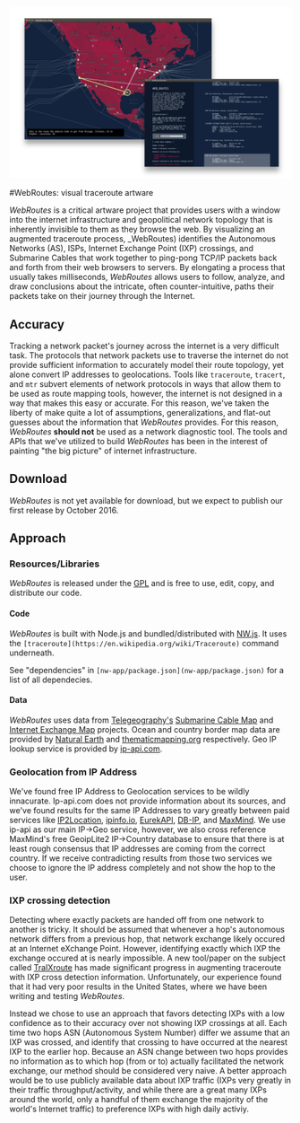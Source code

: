 
![WebRoutes Image](webroutes.png)

#WebRoutes: visual traceroute artware

_WebRoutes_ is a critical artware project that provides users with a window into the internet infrastructure 
and geopolitical network topology that is inherently invisible to them as they browse the web. By visualizing 
an augmented traceroute process, _WebRoutes) identifies the Autonomous Networks (AS), ISPs, Internet Exchange 
Point (IXP) crossings, and Submarine Cables that work together to ping-pong TCP/IP packets back and forth 
from their web browsers to servers. By elongating a process that usually takes milliseconds, _WebRoutes_ allows 
users to follow, analyze, and draw conclusions about the intricate, often counter-intuitive, paths their packets 
take on their journey through the Internet.

## Accuracy

Tracking a network packet's journey across the internet is a very difficult task. 
The protocols that network packets use to traverse the internet do not provide sufficient information 
to accurately model their route topology, yet alone convert IP addresses to geolocations. Tools 
like `traceroute`, `tracert`, and `mtr` subvert elements of network protocols in ways that allow them to 
be used as route mapping tools, however, the internet is not designed in a way that makes this easy or accurate. 
For this reason, we've taken the liberty of make quite a lot of assumptions, generalizations, and flat-out guesses
about the information that _WebRoutes_ provides. For this reason, _WebRoutes_ __should not__ be used as a network
diagnostic tool. The tools and APIs that we've utilized to build _WebRoutes_ has been in the interest of painting
"the big picture" of internet infrastructure.

## Download

_WebRoutes_ is not yet available for download, but we expect to publish our first release by October 2016.

## Approach

### Resources/Libraries

_WebRoutes_ is released under the [GPL](LICENSE) and is free to use, edit, copy, and distribute our code.

#### Code

_WebRoutes_ is built with Node.js and bundled/distributed with [NW.js](http://nwjs.io/). It uses the
`[traceroute](https://en.wikipedia.org/wiki/Traceroute)` command underneath. 

See "dependencies" in `[nw-app/package.json](nw-app/package.json)` for a list
of all dependecies.

#### Data

_WebRoutes_ uses data from [Telegeography's](https://www.telegeography.com/) 
[Submarine Cable Map](https://github.com/telegeography/www.submarinecablemap.com) and  
[Internet Exchange Map](https://github.com/telegeography/www.internetexchangemap.com)
projects. Ocean and country border map data are provided by [Natural Earth](http://www.naturalearthdata.com/downloads/10m-physical-vectors/10m-ocean/) and
 [thematicmapping.org](http://thematicmapping.org/downloads/world_borders.php) respectively. Geo IP lookup service is provided by [ip-api.com](http://ip-api.com).

### Geolocation from IP Address

We've found free IP Address to Geolocation services to be wildly innacurate. Ip-api.com does not provide information about its sources, and we've found results for the same IP Addresses to vary greatly between paid services like [IP2Location](http://www.ip2location.com/), [ipinfo.io](http://ipinfo.io/), [EurekAPI](eurekapi.com), [DB-IP](https://www.db-ip.com), and [MaxMind](https://www.maxmind.com/). We use ip-api as our main IP->Geo service, however, we also cross reference MaxMind's free GeoipLite2 IP->Country database to ensure that there is at least rough consensus that IP addresses are coming from the correct country. If we receive contradicting results from those two services we choose to ignore the IP address completely and not show the hop to the user.

### IXP crossing detection

Detecting where exactly packets are handed off from one network to another is tricky. It should be assumed that whenever a hop's autonomous network differs from a previous hop, that network exchange likely occured at an Internet eXchange Point. However, identifying exactly which IXP the exchange occured at is nearly impossible. A new tool/paper on the subject called [TraIXroute](https://github.com/gnomikos/traIXroute) has made significant progress in augmenting traceroute with IXP cross detection information. Unfortunately, our experience found that it had very poor results in the United States, where we have been writing and testing _WebRoutes_.

Instead we chose to use an approach that favors detecting IXPs with a low confidence as to their accuracy over not showing IXP crossings at all. Each time two hops ASN (Autonomous System Number) differ we assume that an IXP was crossed, and identify that crossing to have occurred at the nearest IXP to the earlier hop. Because an ASN change between two hops provides no information as to which hop (from or to) actually facilitated the network exchange, our method should be considered very naive. A better approach would be to use publicly available data about IXP traffic (IXPs very greatly in their traffic throughput/activity, and while there are a great many IXPs around the world, only a handful of them exchange the majority of the world's Internet traffic) to preference IXPs with high daily activiy.

<!--
### Submarine Cable detection

### Handling Trace Timeouts
-->




